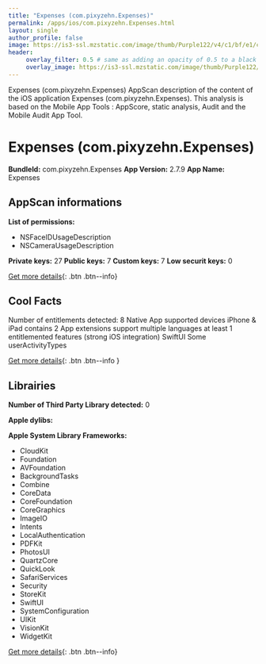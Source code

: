 ```yaml
---
title: "Expenses (com.pixyzehn.Expenses)"
permalink: /apps/ios/com.pixyzehn.Expenses.html
layout: single
author_profile: false
image: https://is3-ssl.mzstatic.com/image/thumb/Purple122/v4/c1/bf/e1/c1bfe1cb-d7e9-6728-16c1-ca98e7c8ad03/AppIcon-1x_U007emarketing-0-7-0-85-220.png/512x512bb.jpg
header: 
     overlay_filter: 0.5 # same as adding an opacity of 0.5 to a black background
     overlay_image: https://is3-ssl.mzstatic.com/image/thumb/Purple122/v4/c1/bf/e1/c1bfe1cb-d7e9-6728-16c1-ca98e7c8ad03/AppIcon-1x_U007emarketing-0-7-0-85-220.png/512x512bb.jpg
---
```

Expenses (com.pixyzehn.Expenses) AppScan description of the content of the iOS application Expenses (com.pixyzehn.Expenses). This analysis is based on the Mobile App Tools : AppScore, static analysis, Audit and the Mobile Audit App Tool.

# Expenses (com.pixyzehn.Expenses)

**BundleId:** com.pixyzehn.Expenses
**App Version:** 2.7.9
**App Name:** Expenses


## AppScan informations 

**List of permissions:** 
- NSFaceIDUsageDescription
- NSCameraUsageDescription
  
  
**Private keys:** 27
**Public keys:** 7
**Custom keys:** 7
**Low securit keys:** 0
  
[Get more details](/pricing.html){: .btn .btn--info}

## Cool Facts

Number of entitlements detected: 8
Native App
supported devices iPhone & iPad
contains 2 App extensions
support multiple languages
at least 1 entitlemented features (strong iOS integration)
SwiftUI
Some userActivityTypes
  
[Get more details](/pricing.html){: .btn .btn--info }

## Librairies 
**Number of Third Party Library detected:** 0


**Apple dylibs:**


**Apple System Library Frameworks:**
- CloudKit
- Foundation
- AVFoundation
- BackgroundTasks
- Combine
- CoreData
- CoreFoundation
- CoreGraphics
- ImageIO
- Intents
- LocalAuthentication
- PDFKit
- PhotosUI
- QuartzCore
- QuickLook
- SafariServices
- Security
- StoreKit
- SwiftUI
- SystemConfiguration
- UIKit
- VisionKit
- WidgetKit


  
[Get more details](/pricing.html){: .btn .btn--info}

